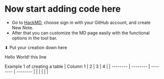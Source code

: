 # Now start adding code here
- Go to [HackMD](https://hackmd.io/), choose sign in with your GitHub account, and create New Note.
- After that you can customize the MD page easily with the functional options in the tool bar.

⬇ Put your creation down here

Hello World! this line

Example 1 of creating a table
| Column 1 | 2 | 3 | 4 | 
| -------- | -------- | -------- | -------- |
| | | | |
